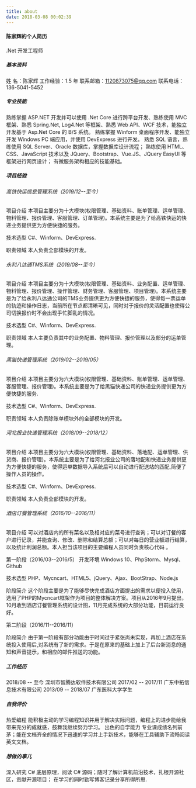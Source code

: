 ```yaml
---
title: about
date: 2018-03-08 00:02:39
---
```


#### 陈家辉的个人简历

.Net 开发工程师

##### 基本资料

姓  名：陈家辉 工作经验：1.5 年 联系邮箱：1120873075@qq.com 联系电话：136-5041-5452

##### 专业技能

熟练掌握 ASP.NET 开发并可以使用 .Net Core 进行跨平台开发、熟练使用 MVC 框架、熟悉 Spring.Net, Log4.Net 等框架、熟悉 Web API、WCF 技术，能独立开发基于 Asp.Net Core 的 B/S 系统。
熟练掌握 Winform 桌面程序开发、能独立开发 Windows PC 端应用，并使用 DevExpress 进行开发。
熟悉 SQL 语言，熟练使用 SQL Server、Oracle 数据库，掌握数据库设计流程；
熟练使用 HTML、CSS、JavaScript 技术以及 JQuery、Bootstrap、Vue.JS、JQuery EasyUI 等框架进行网页设计；
有微服务架构相应的技能基础。

##### 项目经验

###### 高铁快运信息管理系统（2019/12--至今）

项目介绍
本项目主要分为十大模块(权限管理、基础资料、账单管理、运单管理、物料管理、报价管理、客服管理、订单管理)。本系统主要是为了给高铁快运的快递业务提供更为方便快捷的服务。

技术选型
C#、Winform、DevExpress.

职责领域
本人负责全部模块的开发。

###### 永利八达通TMS系统（2019/08--至今）

项目介绍
本项目主要分为十大模块(权限管理、基础资料、业务配置、运单管理、物料管理、报价管理、操作管理、财务管理、客服管理、项目管理)。本系统主要是为了给永利八达通公司的TMS业务提供更为方便快捷的服务，使得每一票运单的轨迹和操作日志，当前所在节点都清晰可见，同时对于报价的灵活配置也使得公司切换报价时不会出现手忙脚乱的情况。

技术选型
C#、Winform、DevExpress.

职责领域
本人主要负责其中的业务配置、物料管理、报价管理以及部分的运单管理。

###### 黑猫快递管理系统（2019/02--2019/05）

项目介绍
本项目主要分为六大模块(权限管理、基础资料、账单管理、运单管理、客服管理、报价管理)。本系统主要是为了给黑猫快递公司的快递业务提供更为方便快捷的服务.

技术选型
C#、Winform、DevExpress.

职责领域
本人负责除账单模块外的全部模块的开发。

###### 河北报业快递管理系统（2018/09--2018/12）

项目介绍
本项目主要分为六大模块(权限管理、基础资料、落地配、运单管理、供货商、报价管理)。本系统主要是为了给河北报业公司的落地配和快递业务提供更为方便快捷的服务，使得运单数据导入系统后可以自动进行配送站的匹配,简便了操作人员的操作。

技术选型
C#、Winform、DevExpress.

职责领域
本人负责全部模块的开发。

###### 酒店订餐管理系统（2016/10--2016/11）

项目介绍
可以对酒店内的所有菜名以及相对应的菜号进行查询；可以对订餐的客户进行记录，并能查询、修改、删除和结算总额；可以对每日的营业额进行结算，以及统计利润总额。本人担当该项目的主要编程人员同时负责核心代码 。

第一阶段（2016/03--2016/5）
开发环境
Windows 10、PhpStorm、Mysql、Github

技术选型
PHP、Mycncart、HTML5、jQuery、Ajax、BootStrap、Node.js

阶段简介
这个阶段主要是为了能够尽快完成酒店方面提出的需求以便投入使用，选用了PHP的Mycncart框架作为项目的整体解决方案。项目从2016年9月提出，10月收到酒店订餐管理系统的设计图，11月完成系统的大部分功能，目前运行良好。

第二阶段（2016/11--2016/11）

阶段简介
由于第一阶段有部分功能由于时间过于紧张尚未实现，再加上酒店在系统投入使用后,对系统有了新的需求。于是在原来的基础上加上了后台新消息的通知和声音提示，和相应的邮件推送的功能。

##### 工作经历

2018/08 -- 至今    深圳市智腾达软件技术有限公司
2017/02 -- 2017/11 广东中拓信息技术有限公司
2013/09 -- 2018/07 广东医科大学学生

##### 自我评价

热爱编程
能积极主动的学习编程知识并用于解决实际问题，编程上的进步能给我带来充分的成就感，鼓舞我继续努力学习。
出色的自学能力
专业课成绩名列前茅；能在文档齐全的情况下迅速的学习并上手新技术，能够在工具辅助下流畅阅读英文文档。

##### 想做的事儿

深入研究 C# 底层原理，阅读 C# 源码；随时了解计算机前沿技术，扎根开源社区，贡献开源项目；
在学习的同时勤写博客记录分享所得所思.
